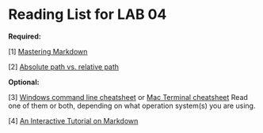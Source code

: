 # Reading List for LAB 04
**Required:**

[1] [Mastering Markdown](https://guides.github.com/features/mastering-markdown/)

[2] [Absolute path vs. relative path](http://www.coffeecup.com/help/articles/absolute-vs-relative-pathslinks/)

**Optional:**

[3] [Windows command line cheatsheet](../resources/dos_cheatsheet.jpg) or [Mac Terminal cheatsheet](../resources/terminal_cheatsheet.jpg) Read one of them or both, depending on what operation system(s) you are using.

[4] [An Interactive Tutorial on Markdown](https://www.markdowntutorial.com/)
